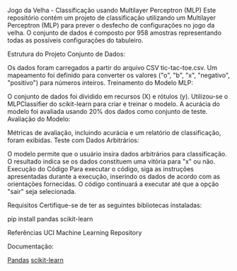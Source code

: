 
Jogo da Velha - Classificação usando Multilayer Perceptron (MLP)
Este repositório contém um projeto de classificação utilizando um Multilayer Perceptron (MLP) para prever o desfecho de configurações no jogo da velha. O conjunto de dados é composto por 958 amostras representando todas as possíveis configurações do tabuleiro.

Estrutura do Projeto
Conjunto de Dados:

Os dados foram carregados a partir do arquivo CSV tic-tac-toe.csv.
Um mapeamento foi definido para converter os valores ("o", "b", "x", "negativo", "positivo") para números inteiros.
Treinamento do Modelo MLP:

O conjunto de dados foi dividido em recursos (X) e rótulos (y).
Utilizou-se o MLPClassifier do scikit-learn para criar e treinar o modelo.
A acurácia do modelo foi avaliada usando 20% dos dados como conjunto de teste.
Avaliação do Modelo:

Métricas de avaliação, incluindo acurácia e um relatório de classificação, foram exibidas.
Teste com Dados Arbitrários:

O modelo permite que o usuário insira dados arbitrários para classificação.
O resultado indica se os dados constituem uma vitória para "x" ou não.
Execução do Código
Para executar o código, siga as instruções apresentadas durante a execução, inserindo os dados de acordo com as orientações fornecidas. O código continuará a executar até que a opção "sair" seja selecionada.

Requisitos
Certifique-se de ter as seguintes bibliotecas instaladas:

pip install pandas scikit-learn

Referências
UCI Machine Learning Repository

Documentação:

[Pandas](https://pandas.pydata.org/pandas-docs/stable/index.html)
[scikit-learn](https://scikit-learn.org/stable/)
